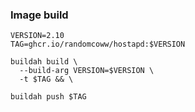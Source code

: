 ### Image build

```
VERSION=2.10
TAG=ghcr.io/randomcoww/hostapd:$VERSION

buildah build \
  --build-arg VERSION=$VERSION \
  -t $TAG && \

buildah push $TAG
```
